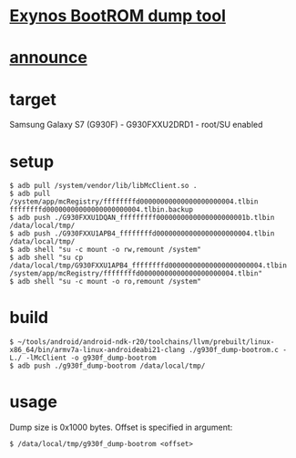 # [Exynos BootROM dump tool](https://github.com/frederic/exynos-bootrom-dump)

# [announce](https://fredericb.info)

# target
Samsung Galaxy S7 (G930F) - G930FXXU2DRD1 - root/SU enabled

# setup
```
$ adb pull /system/vendor/lib/libMcClient.so .
$ adb pull /system/app/mcRegistry/ffffffffd00000000000000000000004.tlbin ffffffffd00000000000000000000004.tlbin.backup
$ adb push ./G930FXXU1DQAN_fffffffff0000000000000000000001b.tlbin /data/local/tmp/
$ adb push ./G930FXXU1APB4_ffffffffd00000000000000000000004.tlbin /data/local/tmp/
$ adb shell "su -c mount -o rw,remount /system"
$ adb shell "su cp /data/local/tmp/G930FXXU1APB4_ffffffffd00000000000000000000004.tlbin /system/app/mcRegistry/ffffffffd00000000000000000000004.tlbin"
$ adb shell "su -c mount -o ro,remount /system"
```
# build
```
$ ~/tools/android/android-ndk-r20/toolchains/llvm/prebuilt/linux-x86_64/bin/armv7a-linux-androideabi21-clang ./g930f_dump-bootrom.c -L./ -lMcClient -o g930f_dump-bootrom
$ adb push ./g930f_dump-bootrom /data/local/tmp/
```

# usage
Dump size is 0x1000 bytes. Offset is specified in argument:
```
$ /data/local/tmp/g930f_dump-bootrom <offset>
```